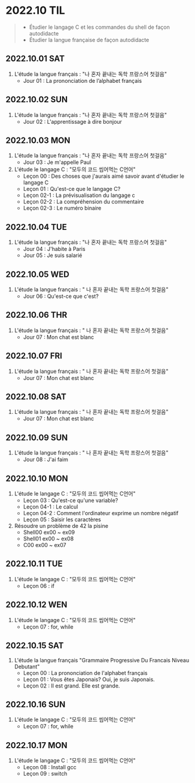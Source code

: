 # 2022.10 TIL
> - Étudier le langage C et les commandes du shell de façon autodidacte 
> - Étudier la langue française de façon autodidacte 

## 2022.10.01 SAT
1. L'étude la langue français : "나 혼자 끝내는 독학 프랑스어 첫걸음"
    - Jour 01 : La prononciation de l’alphabet français

## 2022.10.02 SUN
1. L'étude la langue français : "나 혼자 끝내는 독학 프랑스어 첫걸음"
    - Jour 02 : L'apprentissage à dire bonjour

## 2022.10.03 MON
1. L'étude la langue français : "나 혼자 끝내는 독학 프랑스어 첫걸음"
    - Jour 03 : Je m'appelle Paul
2. L'étude le langage C : "모두의 코드 씹어먹는 C언어"
    - Leçon 00 : Des choses que j'aurais aimé savoir avant d'étudier le langage C
    - Leçon 01 : Qu'est-ce que le langage C?
    - Leçon 02-1 : La prévisualisation du langage c
    - Leçon 02-2 : La compréhension du commentaire
    - Leçon 02-3 : Le numéro binaire

## 2022.10.04 TUE
1. L'étude la langue français : "나 혼자 끝내는 독학 프랑스어 첫걸음"
    - Jour 04 : J'habite à Paris
    - Jour 05 : Je suis salarié

## 2022.10.05 WED
1. L'étude la langue français : " 나 혼자 끝내는 독학 프랑스어 첫걸음"
    - Jour 06 : Qu'est-ce que c'est?

## 2022.10.06 THR
1. L'étude la langue français : " 나 혼자 끝내는 독학 프랑스어 첫걸음"
    - Jour 07 : Mon chat est blanc

## 2022.10.07 FRI
1. L'étude la langue français : " 나 혼자 끝내는 독학 프랑스어 첫걸음"
    - Jour 07 : Mon chat est blanc

## 2022.10.08 SAT
1. L'étude la langue français : " 나 혼자 끝내는 독학 프랑스어 첫걸음"
    - Jour 07 : Mon chat est blanc

## 2022.10.09 SUN
1. L'étude la langue français : " 나 혼자 끝내는 독학 프랑스어 첫걸음"
    - Jour 08 : J'ai faim

## 2022.10.10 MON
1. L'étude le langage C : "모두의 코드 씹어먹는 C언어"
    - Leçon 03 : Qu'est-ce qu'une variable?
    - Leçon 04-1 : Le calcul
    - Leçon 04-2 : Comment l'ordinateur exprime un nombre négatif
    - Leçon 05 : Saisir les caractères
2. Résoudre un problème de 42 la pisine
    - Shell00 ex00 ~ ex09
    - Shell01 ex00 ~ ex08
    - C00 ex00 ~ ex07

## 2022.10.11 TUE
1. L'étude le langage C : "모두의 코드 씹어먹는 C언어"
    - Leçon 06 : if

## 2022.10.12 WEN
1. L'étude le langage C : "모두의 코드 씹어먹는 C언어"
    - Leçon 07 : for, while
## 2022.10.15 SAT
1. L'étude la langue français "Grammaire Progressive Du Francais Niveau Debutant"
    - Leçon 00 : La prononciation de l'alphabet français
    - Leçon 01 : Vous êtes Japonais? Oui, je suis Japonais.
    - Leçon 02 : Il est grand. Elle est grande.

## 2022.10.16 SUN
1. L'étude le langage C : "모두의 코드 씹어먹는 C언어"
    - Leçon 07 : for, while

## 2022.10.17 MON
1. L'étude le langage C : "모두의 코드 씹어먹는 C언어"
    - Leçon 08 : Install gcc
    - Leçon 09 : switch